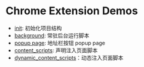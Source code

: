 # Chrome Extension Demos

* [init](./init): 初始化项目结构
* [background](./background): 常驻后台运行脚本
* [popup page](./popup): 地址栏按钮 popup page
* [content_scripts](./content_scripts): 声明注入页面脚本
* [dynamic_content_scripts](./dynamic_content_scripts)：动态注入页面脚本